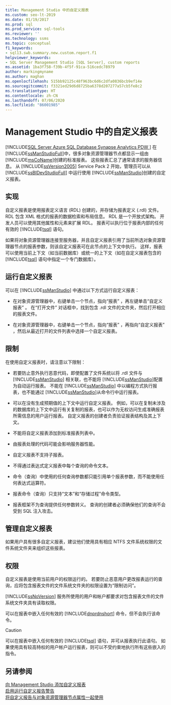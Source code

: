 ```yaml
---
title: Management Studio 中的自定义报表
ms.custom: seo-lt-2019
ms.date: 01/19/2017
ms.prod: sql
ms.prod_service: sql-tools
ms.reviewer: ''
ms.technology: ssms
ms.topic: conceptual
f1_keywords:
- sql13.swb.summary.new.custom.report.f1
helpviewer_keywords:
- SQL Server Management Studio [SQL Server], custom reports
ms.assetid: 1ba3f758-f39b-4f5f-91ca-516cedc78979
author: markingmyname
ms.author: maghan
ms.openlocfilehash: 515bb92125c48f963bc6d6c2dfa0836bcb9ef14e
ms.sourcegitcommit: f3321ed29d6d8725ba6378d207277a57cb5fe8c2
ms.translationtype: HT
ms.contentlocale: zh-CN
ms.lasthandoff: 07/06/2020
ms.locfileid: "86001985"
---
```

# <a name="custom-reports-in-management-studio"></a>Management Studio 中的自定义报表
[!INCLUDE[SQL Server Azure SQL Database Synapse Analytics PDW ](../../includes/applies-to-version/sql-asdb-asdbmi-asa-pdw.md)]
在 [!INCLUDE[ssManStudioFull](../../includes/ssmanstudiofull-md.md)]中，很多对象资源管理器节点都显示一组由 [!INCLUDE[msCoName](../../includes/msconame_md.md)]创建的标准报表。 这些报表汇总了通常请求的服务器信息。 从 [!INCLUDE[ssVersion2005](../../includes/ssversion2005-md.md)] Service Pack 2 开始，管理员可以从 [!INCLUDE[ssBIDevStudioFull](../../includes/ssbidevstudiofull_md.md)] 中运行使用 [!INCLUDE[ssManStudio](../../includes/ssmanstudio-md.md)]创建的自定义报表。  
  
## <a name="implementation"></a>实现  
自定义报表是使用报表定义语言 (RDL) 创建的，并存储为报表定义 (.rdl) 文件。 RDL 包含 XML 格式的报表的数据检索和布局信息。 RDL 是一个开放式架构。 开发人员可以使用其他属性和元素来扩展 RDL。 报表可以执行位于报表内部的任何有效的 [!INCLUDE[tsql](../../includes/tsql-md.md)] 语句。  
  
如果将对象资源管理器连接至服务器，并且自定义报表引用了当前所选对象资源管理器节点的报表参数，则该自定义报表可在此节点的上下文中执行。 这样，报表可以使用当前上下文（如当前数据库）或统一的上下文（如在自定义报表包含的 [!INCLUDE[tsql](../../includes/tsql-md.md)] 语句中指定一个专门数据库）。  
  
## <a name="running-a-custom-report"></a>运行自定义报表  
可以在 [!INCLUDE[ssManStudio](../../includes/ssmanstudio-md.md)] 中通过以下方式运行自定义报表：  
  
-   在对象资源管理器中，右键单击一个节点，指向“报表”  ，再左键单击“自定义报表”  。 在“打开文件”  对话框中，找到包含 .rdl 文件的文件夹，然后打开相应的报表文件。  
  
-   在对象资源管理器中，右键单击一个节点，指向“报表”  ，再指向“自定义报表”  ，然后从最近打开的文件列表中选择一个自定义报表。  
  
## <a name="limitations"></a>限制  
在使用自定义报表时，请注意以下限制：  
  
-   若要防止意外执行恶意代码，即使配置了文件系统以将 .rdl 文件与 [!INCLUDE[ssManStudio](../../includes/ssmanstudio-md.md)] 相关联，也不能将 [!INCLUDE[ssManStudio](../../includes/ssmanstudio-md.md)]配置为自动运行报表。 不能在 [!INCLUDE[ssManStudio](../../includes/ssmanstudio-md.md)] 中以编程方式执行报表，也不能通过 [!INCLUDE[ssManStudio](../../includes/ssmanstudio-md.md)]从命令行中运行报表。  
  
-   可以在没有生成预期值的上下文中运行自定义报表。 例如，可以在复制未涉及的数据库的上下文中运行有关复制的报表，也可以作为无权访问生成准确报表所需信息的用户运行报表。 自定义报表的创建者负责验证报表结构及其上下文。  
  
-   不能将自定义报表添加到标准报表列表中。  
  
-   由报表处理的代码可能会影响服务器性能。  
  
-   自定义报表不支持子报表。  
  
-   不得通过表达式定义报表中每个查询的命令文本。  
  
-   命令（查询）中使用的任何查询参数都只能引用单个报表参数，而不能使用任何表达式运算符。  
  
-   报表命令（查询）只支持“文本”和“存储过程”命令类型。  
  
-   报表框架不为查询提供任何参数转义。 查询的创建者必须确保他们的查询不会受到 SQL 注入攻击。  
  
## <a name="managing-custom-reports"></a>管理自定义报表  
如果用户具有很多自定义报表，建议他们使用具有相应 NTFS 文件系统权限的文件系统文件夹来组织这些报表。  
  
## <a name="permissions"></a>权限  
自定义报表是使用当前用户的权限运行的。 若要防止恶意用户更改报表运行的查询，应将包含报表文件的文件系统文件夹的权限设置为“限制访问”。  
  
[!INCLUDE[ssNoVersion](../../includes/ssnoversion-md.md)] 服务所使用的用户和帐户都要求对包含报表文件的文件系统文件夹具有读取权限。  
  
可以在报表中嵌入任何有效的 [!INCLUDE[dnprdnshort](../../includes/dnprdnshort_md.md)] 命令，但不会执行该命令。  
  
> [!CAUTION]  
> 可以在报表中嵌入任何有效的 [!INCLUDE[tsql](../../includes/tsql-md.md)] 语句，并可从报表执行此语句。 如果使用具有较高特权的用户帐户运行报表，则可以不受约束地执行所有这些嵌入的指令。  
  

  
## <a name="see-also"></a>另请参阅  
[向 Management Studio 添加自定义报表](../../ssms/object/add-a-custom-report-to-management-studio.md)  
[启用运行自定义报告警告](../../ssms/object/unsuppress-run-custom-report-warnings.md)  
[将自定义报告与对象资源管理器节点属性一起使用](../../ssms/object/use-custom-reports-with-object-explorer-node-properties.md)  
  
